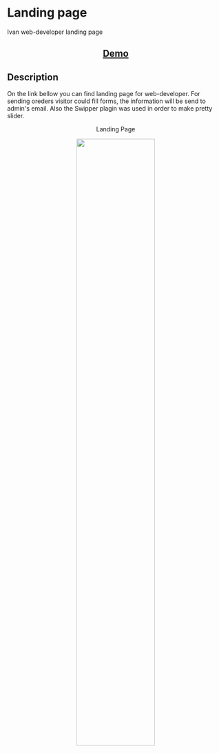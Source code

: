 # Landing page
Ivan web-developer landing page
<h2 align="center"><a  href="https://mary-varf.github.io/Landing-page-webdev/">Demo</a></h2>



## Description

On the link bellow you can find landing page for web-developer. For sending oreders visitor could fill forms, the information will be send to admin's email. Also the Swipper plagin was used in order to make pretty slider.  

<p align="center">Landing Page</p>
<p align="center"><img src="https://media.giphy.com/media/0NNeGAs0ktyVklzmPE/giphy.gif" width="60%"></p>
  
  
